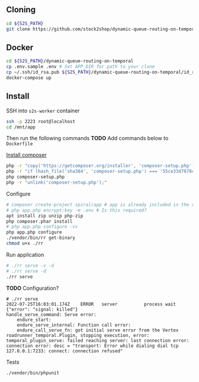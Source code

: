 ## Cloning

```bash
cd ${S2S_PATH}
git clone https://github.com/stock2shop/dynamic-queue-routing-on-temporal.git
```

## Docker

```bash
cd ${S2S_PATH}/dynamic-queue-routing-on-temporal
cp .env.sample .env # Set APP_DIR for path to your clone
cp ~/.ssh/id_rsa.pub ${S2S_PATH}/dynamic-queue-routing-on-temporal/id_rsa.pub
docker-compose up
```

## Install

SSH into `s2s-worker` container
```bash
ssh -p 2223 root@localhost
cd /mnt/app
```

Then run the following commands
**TODO** Add commands below to `Dockerfile`

[Install composer](https://getcomposer.org/download/)
```bash
php -r "copy('https://getcomposer.org/installer', 'composer-setup.php');"
php -r "if (hash_file('sha384', 'composer-setup.php') === '55ce33d7678c5a611085589f1f3ddf8b3c52d662cd01d4ba75c0ee0459970c2200a51f492d557530c71c15d8dba01eae') { echo 'Installer verified'; } else { echo 'Installer corrupt'; unlink('composer-setup.php'); } echo PHP_EOL;"
php composer-setup.php
php -r "unlink('composer-setup.php');"
```

Configure
```bash
# composer create-project spiral/app # app is already included in the repo
# php app.php encrypt:key -m .env # Is this required?
apt install zip unzip php-zip
php composer.phar install
# php app.php configure -vv
php app.php configure
./vendor/bin/rr get-binary
chmod u+x ./rr
```

Run application
```bash
# ./rr serve -v -d
# ./rr serve -d
./rr serve
```

**TODO** Configuration?
```
# ./rr serve
2022-07-25T16:03:01.174Z	ERROR	server      	process wait	{"error": "signal: killed"}
handle_serve_command: Serve error:
	endure_start:
	endure_serve_internal: Function call error:
	endure_call_serve_fn: got initial serve error from the Vertex roadrunner_temporal.Plugin, stopping execution, error: temporal_plugin_serve: failed reaching server: last connection error: connection error: desc = "transport: Error while dialing dial tcp 127.0.0.1:7233: connect: connection refused"
```

Tests
```bash
./vendor/bin/phpunit
```

